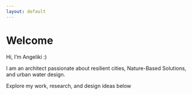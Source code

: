 ```yaml
---
layout: default
---
```


# Welcome

Hi, I’m Angeliki :)

I am an architect passionate about resilient cities, Nature-Based Solutions, and urban water design.

Explore my work, research, and design ideas below
